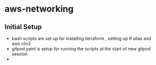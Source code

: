 # aws-networking

## Initial Setup 
- bash scripts are set up for installing terraform , setting up tf alias and aws cliv2
- gitpod.yaml is setup for running the scripts at the start of new gitpod session
- 